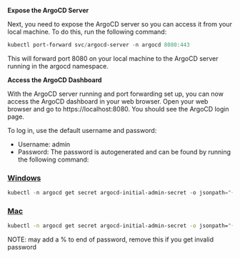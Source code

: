 **Expose the ArgoCD Server**

Next, you need to expose the ArgoCD server so you can access it from your local machine. To do this, run the following command:

```powershell
kubectl port-forward svc/argocd-server -n argocd 8080:443
```

This will forward port 8080 on your local machine to the ArgoCD server running in the argocd namespace.

**Access the ArgoCD Dashboard**

With the ArgoCD server running and port forwarding set up, you can now access the ArgoCD dashboard in your web browser. Open your web browser and go to https://localhost:8080. You should see the ArgoCD login page.

To log in, use the default username and password:

- Username: admin
- Password: The password is autogenerated and can be found by running the following command:

### [Windows](#tab/powershell)

```powershell
kubectl -n argocd get secret argocd-initial-admin-secret -o jsonpath="{.data.password}" | %{[System.Text.Encoding]::UTF8.GetString([System.Convert]::FromBase64String($_))}
```

### [Mac](#tab/bash)

```bash
kubectl -n argocd get secret argocd-initial-admin-secret -o jsonpath="{.data.password}" | base64 -d
```
NOTE: may add a % to end of password, remove this if you get invalid password
